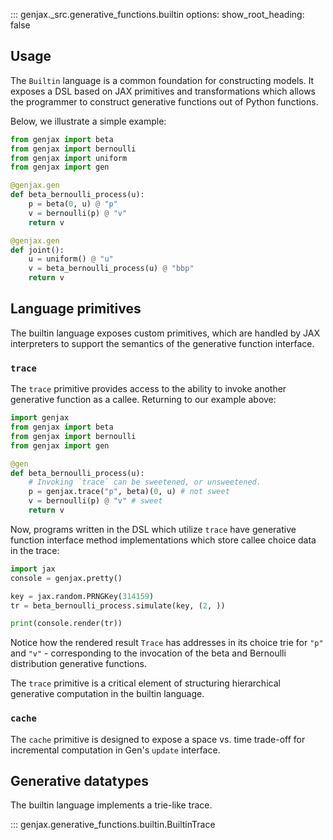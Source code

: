 ::: genjax._src.generative_functions.builtin
    options:
      show_root_heading: false

## Usage

The `Builtin` language is a common foundation for constructing models. It exposes a DSL based on JAX primitives and transformations which allows the programmer to construct generative functions out of Python functions. 

Below, we illustrate a simple example:
    
```python
from genjax import beta 
from genjax import bernoulli 
from genjax import uniform 
from genjax import gen

@genjax.gen
def beta_bernoulli_process(u):
    p = beta(0, u) @ "p"
    v = bernoulli(p) @ "v"
    return v

@genjax.gen
def joint():
    u = uniform() @ "u"
    v = beta_bernoulli_process(u) @ "bbp"
    return v
```

## Language primitives

The builtin language exposes custom primitives, which are handled by JAX interpreters to support the semantics of the generative function interface.

### `trace`

The `trace` primitive provides access to the ability to invoke another generative function as a callee. Returning to our example above:


```python exec="yes" source="tabbed-left" session="ex-trace"
import genjax
from genjax import beta 
from genjax import bernoulli 
from genjax import gen

@gen
def beta_bernoulli_process(u):
    # Invoking `trace` can be sweetened, or unsweetened.
    p = genjax.trace("p", beta)(0, u) # not sweet
    v = bernoulli(p) @ "v" # sweet
    return v
```

Now, programs written in the DSL which utilize `trace` have generative function interface method implementations which store callee choice data in the trace:

```python exec="yes" source="tabbed-left" session="ex-trace"
import jax
console = genjax.pretty()

key = jax.random.PRNGKey(314159)
tr = beta_bernoulli_process.simulate(key, (2, ))

print(console.render(tr))
```

Notice how the rendered result `Trace` has addresses in its choice trie for `"p"` and `"v"` - corresponding to the invocation of the beta and Bernoulli distribution generative functions.

The `trace` primitive is a critical element of structuring hierarchical generative computation in the builtin language.

### `cache`

The `cache` primitive is designed to expose a space vs. time trade-off for incremental computation in Gen's `update` interface.

## Generative datatypes

The builtin language implements a trie-like trace.

::: genjax.generative_functions.builtin.BuiltinTrace
